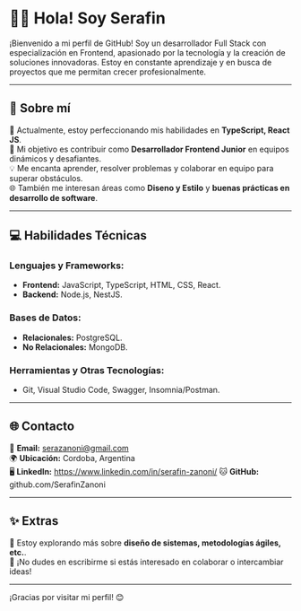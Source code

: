 # 👨‍💻 Hola! Soy Serafin
¡Bienvenido a mi perfil de GitHub! Soy un desarrollador Full Stack con especialización en Frontend, apasionado por la tecnología y la creación de soluciones innovadoras. Estoy en constante aprendizaje y en busca de proyectos que me permitan crecer profesionalmente.

---

## 🚀 Sobre mí
🌱 Actualmente, estoy perfeccionando mis habilidades en **TypeScript, React JS**.  
🎯 Mi objetivo es contribuir como **Desarrollador Frontend Junior** en equipos dinámicos y desafiantes.  
💡 Me encanta aprender, resolver problemas y colaborar en equipo para superar obstáculos.  
🌐 También me interesan áreas como **Diseno y Estilo** y **buenas prácticas en desarrollo de software**.  

---

## 💻 Habilidades Técnicas
### Lenguajes y Frameworks:
- **Frontend:** JavaScript, TypeScript, HTML, CSS, React.  
- **Backend:** Node.js, NestJS.  
### Bases de Datos:
- **Relacionales:** PostgreSQL.  
- **No Relacionales:** MongoDB.  
### Herramientas y Otras Tecnologías:
- Git, Visual Studio Code, Swagger, Insomnia/Postman.

---

## 🌐 Contacto
📧 **Email:** serazanoni@gmail.com  
🌍 **Ubicación:** Cordoba, Argentina  
🖥️ **LinkedIn:** https://www.linkedin.com/in/serafin-zanoni/ 
🐱 **GitHub:** github.com/SerafinZanoni 

---

## ✨ Extras
📖 Estoy explorando más sobre **diseño de sistemas, metodologías ágiles, etc.**.  
💬 ¡No dudes en escribirme si estás interesado en colaborar o intercambiar ideas!  

---


¡Gracias por visitar mi perfil! 😊
